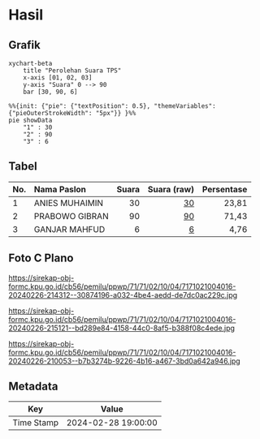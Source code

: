 # Hasil

## Grafik

```mermaid
xychart-beta
    title "Perolehan Suara TPS"
    x-axis [01, 02, 03]
    y-axis "Suara" 0 --> 90
    bar [30, 90, 6]
```

```mermaid
%%{init: {"pie": {"textPosition": 0.5}, "themeVariables": {"pieOuterStrokeWidth": "5px"}} }%%
pie showData
    "1" : 30
    "2" : 90
    "3" : 6
```

## Tabel

| No. | Nama Paslon    | Suara | Suara (raw) | Persentase |
|:--- |:-------------- | -----:| -----------:| ----------:|
| 1   | ANIES MUHAIMIN | 30    | [30][p-1]   | 23,81      |
| 2   | PRABOWO GIBRAN | 90    | [90][p-2]   | 71,43      |
| 3   | GANJAR MAHFUD  | 6     | [6][p-3]    | 4,76       |


[p-1]: https://github.com/gigit-pemilu/pemilu-2024-71-sulawesi-utara/blob/main/pilpres/hitung-suara/sub/71-sulawesi-utara/sub/71-kota-manado/sub/02-tuminiting/sub/1004-maasing/sub/016-tps/sub/paslon-1.txt
[p-2]: https://github.com/gigit-pemilu/pemilu-2024-71-sulawesi-utara/blob/main/pilpres/hitung-suara/sub/71-sulawesi-utara/sub/71-kota-manado/sub/02-tuminiting/sub/1004-maasing/sub/016-tps/sub/paslon-2.txt
[p-3]: https://github.com/gigit-pemilu/pemilu-2024-71-sulawesi-utara/blob/main/pilpres/hitung-suara/sub/71-sulawesi-utara/sub/71-kota-manado/sub/02-tuminiting/sub/1004-maasing/sub/016-tps/sub/paslon-3.txt

## Foto C Plano

https://sirekap-obj-formc.kpu.go.id/cb56/pemilu/ppwp/71/71/02/10/04/7171021004016-20240226-214312--30874196-a032-4be4-aedd-de7dc0ac229c.jpg

https://sirekap-obj-formc.kpu.go.id/cb56/pemilu/ppwp/71/71/02/10/04/7171021004016-20240226-215121--bd289e84-4158-44c0-8af5-b388f08c4ede.jpg

https://sirekap-obj-formc.kpu.go.id/cb56/pemilu/ppwp/71/71/02/10/04/7171021004016-20240226-210053--b7b3274b-9226-4b16-a467-3bd0a642a946.jpg


## Metadata

| Key        | Value               |
| ---------- | ------------------- |
| Time Stamp | 2024-02-28 19:00:00 |



